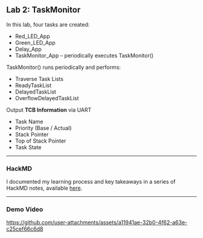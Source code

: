 ## Lab 2: TaskMonitor
In this lab, four tasks are created:
* Red_LED_App
* Green_LED_App
* Delay_App
* TaskMonitor_App – periodically executes TaskMonitor()

TaskMonitor() runs periodically and performs:
* Traverse Task Lists
* ReadyTaskList
* DelayedTaskList
* OverflowDelayedTaskList

Output **TCB Information** via UART
* Task Name
* Priority (Base / Actual)
* Stack Pointer
* Top of Stack Pointer
* Task State

---
### HackMD
I documented my learning process and key takeaways in a series of HackMD notes, available [here](https://hackmd.io/@GDIF3DlmRBa7hCk6nQfzkQ/rysjzVsuex).

---
### Demo Video
https://github.com/user-attachments/assets/a11941ae-32b0-4f62-a63e-c25cef66c6d8
